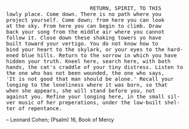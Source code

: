 <pre>
                           RETURN, SPIRIT, TO THIS
lowly place. Come down. There is no path where you 
project yourself. Come down; from here you can look 
at the sky. From here you can begin to climb. Draw
back your song from the middle air where you cannot
follow it. Close down these shaking towers yo have
built toward your vertigo. You do not know how to
bind your heart to the skylark, or your eyes to the hard-
ened blue hills. Return to the sorrow in which you have
hidden your truth. Kneel here, search here, with both
hands, the cat's craddle of your tiny distress. Listen to
the one who has not been wounded, the one who says,
'It is not good that man should be alone.' Recall your
longing to the loneliness where it was born, so that
when she appears, she will stand before you, not
against you. Refine your longing here, in the small sil-
ver music of her preperations, under the low-built shel-
ter of repentance. 
</pre>

– Leonard Cohen; (Psalm) 16, Book of Mercy 
